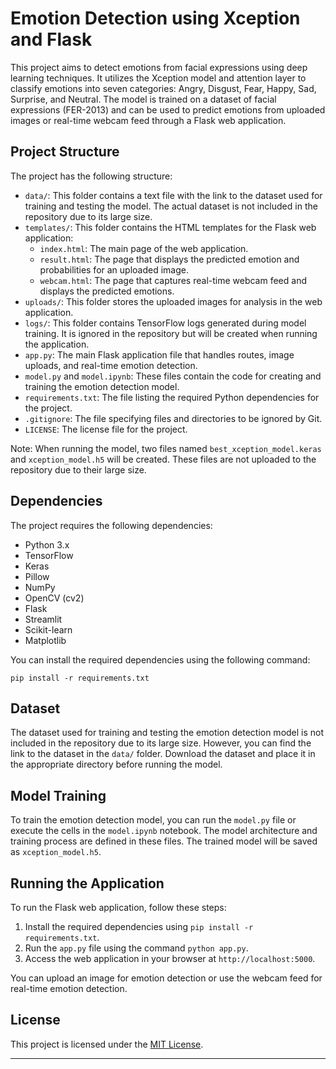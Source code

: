 # Emotion Detection using Xception and Flask

This project aims to detect emotions from facial expressions using deep learning techniques. It utilizes the Xception model and attention layer to classify emotions into seven categories: Angry, Disgust, Fear, Happy, Sad, Surprise, and Neutral. The model is trained on a dataset of facial expressions (FER-2013) and can be used to predict emotions from uploaded images or real-time webcam feed through a Flask web application.

## Project Structure

The project has the following structure:

- `data/`: This folder contains a text file with the link to the dataset used for training and testing the model. The actual dataset is not included in the repository due to its large size.
- `templates/`: This folder contains the HTML templates for the Flask web application:
  - `index.html`: The main page of the web application.
  - `result.html`: The page that displays the predicted emotion and probabilities for an uploaded image.
  - `webcam.html`: The page that captures real-time webcam feed and displays the predicted emotions.
- `uploads/`: This folder stores the uploaded images for analysis in the web application.
- `logs/`: This folder contains TensorFlow logs generated during model training. It is ignored in the repository but will be created when running the application.
- `app.py`: The main Flask application file that handles routes, image uploads, and real-time emotion detection.
- `model.py` and `model.ipynb`: These files contain the code for creating and training the emotion detection model.
- `requirements.txt`: The file listing the required Python dependencies for the project.
- `.gitignore`: The file specifying files and directories to be ignored by Git.
- `LICENSE`: The license file for the project.

Note: When running the model, two files named `best_xception_model.keras` and `xception_model.h5` will be created. These files are not uploaded to the repository due to their large size.

## Dependencies

The project requires the following dependencies:

- Python 3.x
- TensorFlow
- Keras
- Pillow
- NumPy
- OpenCV (cv2)
- Flask
- Streamlit
- Scikit-learn
- Matplotlib

You can install the required dependencies using the following command:

```
pip install -r requirements.txt
```

## Dataset

The dataset used for training and testing the emotion detection model is not included in the repository due to its large size. However, you can find the link to the dataset in the `data/` folder. Download the dataset and place it in the appropriate directory before running the model.

## Model Training

To train the emotion detection model, you can run the `model.py` file or execute the cells in the `model.ipynb` notebook. The model architecture and training process are defined in these files. The trained model will be saved as `xception_model.h5`.

## Running the Application

To run the Flask web application, follow these steps:

1. Install the required dependencies using `pip install -r requirements.txt`.
2. Run the `app.py` file using the command `python app.py`.
3. Access the web application in your browser at `http://localhost:5000`.

You can upload an image for emotion detection or use the webcam feed for real-time emotion detection.

## License

This project is licensed under the [MIT License](LICENSE).

---